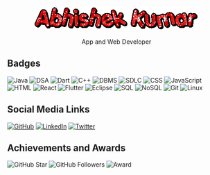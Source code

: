 <div align="center">
  <img src="text.gif" alt="Open In Animation">
  <p>App and Web Developer</p>
</div>

## Badges

![Java](https://img.shields.io/badge/Java-007396?style=for-the-badge&logo=java&logoColor=white)
![DSA](https://img.shields.io/badge/DSA-FF4500?style=for-the-badge&color=FF4500)
![Dart](https://img.shields.io/badge/Dart-0175C2?style=for-the-badge&logo=dart&logoColor=white)
![C++](https://img.shields.io/badge/C++-00599C?style=for-the-badge&logo=c%2B%2B&logoColor=white)
![DBMS](https://img.shields.io/badge/DBMS-FF6F61?style=for-the-badge&color=FF6F61)
![SDLC](https://img.shields.io/badge/SDLC-6CBAD9?style=for-the-badge&color=6CBAD9)
![CSS](https://img.shields.io/badge/CSS-1572B6?style=for-the-badge&logo=css3&logoColor=white)
![JavaScript](https://img.shields.io/badge/JavaScript-F7DF1E?style=for-the-badge&logo=javascript&logoColor=black)
![HTML](https://img.shields.io/badge/HTML-E34F26?style=for-the-badge&logo=html5&logoColor=white)
![React](https://img.shields.io/badge/React-61DAFB?style=for-the-badge&logo=react&logoColor=white)
![Flutter](https://img.shields.io/badge/Flutter-02569B?style=for-the-badge&logo=flutter&logoColor=white)
![Eclipse](https://img.shields.io/badge/Eclipse-2C2255?style=for-the-badge&logo=eclipse&logoColor=white)
![SQL](https://img.shields.io/badge/SQL-003B57?style=for-the-badge&logo=postgresql&logoColor=white)
![NoSQL](https://img.shields.io/badge/NoSQL-4DB33D?style=for-the-badge&color=4DB33D)
![Git](https://img.shields.io/badge/Git-F05032?style=for-the-badge&logo=git&logoColor=white)
![Linux](https://img.shields.io/badge/Linux-3333CC?style=for-the-badge&logo=linux&logoColor=white)

## Social Media Links

[![GitHub](https://img.shields.io/badge/GitHub-YourGitHubUsername-blue?style=for-the-badge&logo=github)](https://github.com/ABHISHEKKUMAR89207)
[![LinkedIn](https://img.shields.io/badge/LinkedIn-YourLinkedInProfile-blue?style=for-the-badge&logo=linkedin)](https://www.linkedin.com/in/Abhishek)
[![Twitter](https://img.shields.io/badge/Twitter-YourTwitterHandle-blue?style=for-the-badge&logo=twitter)](https://twitter.com/Abhishek)

## Achievements and Awards

![GitHub Star](https://img.shields.io/github/stars/ABHISHEKKUMAR89207?style=for-the-badge&color=yellow)
![GitHub Followers](https://img.shields.io/github/followers/ABHISHEKKUMAR89207?style=for-the-badge&color=blue)
![Award](https://img.shields.io/badge/Award-First%20Place-blue?style=for-the-badge)
